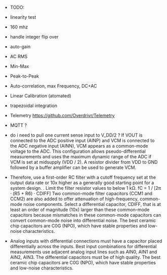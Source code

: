 
* TODO:
- linearity test
- 160 mhz
- handle integer flip over
- auto-gain
- AC RMS
- Min-Max
- Peak-to-Peak
- Auto-correlation, max Frequency, DC+AC
- Linear Calibration (atomated)
- trapezoidal integration

- Telemetry https://github.com/Overdrivr/Telemetry
- MQTT ?

- do i need to pull one current sense input to V_DD/2 ?
If VOUT is connected to the ADC positive input (AINP) and VCM is connected to the ADC negative input (AINN),
VCM appears as a common-mode voltage to the ADC. This configuration allows pseudo-differential
measurements and uses the maximum dynamic range of the ADC if VCM is set at midsupply (VDD / 2). A resistor
divider from VDD to GND followed by a buffer amplifier can be used to generate VCM.

- Therefore, use a first-order RC filter with a cutoff frequency set at the output data rate or
10x higher as a generally good starting point for a system design. . Limit the filter resistor values to below 1 kΩ.
  fC = 1 / [2π · (R5 + R6) · CDIFF] 
Two common-mode filter capacitors (CCM1 and CCM2) are also added to offer attenuation of high-frequency,
common-mode noise components. Select a differential capacitor, CDIFF, that is at least an order of magnitude
(10x) larger than these common-mode capacitors because mismatches in these common-mode capacitors can
convert common-mode noise into differential noise. The best ceramic chip capacitors are C0G
(NPO), which have stable properties and low-noise characteristics.
- Analog inputs with differential connections must have a capacitor placed differentially across the inputs. Best
input combinations for differential measurements use adjacent analog input lines such as AIN0, AIN1 and
AIN2, AIN3. The differential capacitors must be of high quality. The best ceramic chip capacitors are C0G
(NPO), which have stable properties and low-noise characteristics.

